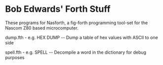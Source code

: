 # Bob Edwards' Forth Stuff

 These programs for Nasforth, a fig-forth programming tool-set for the Nascom Z80 based microcomputer.
 
 dump.fth  - e.g. HEX <start address> <number of bytes> DUMP -- Dump a table of hex values with ASCII to one side
 
 spell.fth - e.g. SPELL <wordname> -- Decompile a word in the dictionary for debug purposes
